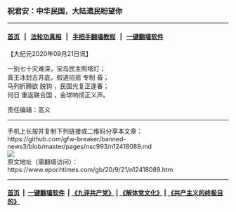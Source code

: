 ### 祝君安：中华民国，大陆遗民盼望你
------------------------

#### [首页](https://github.com/gfw-breaker/banned-news3/blob/master/README.md) &nbsp;&nbsp;|&nbsp;&nbsp; [法轮功真相](https://github.com/begood0513/basic/blob/master/README.md)  &nbsp;&nbsp;|&nbsp;&nbsp; [手把手翻墙教程](https://github.com/gfw-breaker/guides/wiki)  &nbsp;&nbsp;|&nbsp;&nbsp; [一键翻墙软件](https://github.com/gfw-breaker/nogfw/blob/master/README.md)  



<div><p>
 【大纪元2020年09月21日讯】
</p>
<p>
 一别七十灾难深，宝岛民主照塔灯；
 <br/>
 真王冰封古井底，假道招摇
 <ok href="https://www.epochtimes.com/gb/tag/%E4%B8%93%E5%88%B6.html">
  专制
 </ok>
 昏；
 <br/>
 马列折腾欲
 <ok href="https://www.epochtimes.com/gb/tag/%E8%84%B1%E9%92%A9.html">
  脱钩
 </ok>
 ，民国光复正逢春；
 <br/>
 何日
 <ok href="https://www.epochtimes.com/gb/tag/%E9%87%8D%E8%BF%94%E8%81%94%E5%90%88%E5%9B%BD.html">
  重返联合国
 </ok>
 ，金球响彻正义声。
</p>
<p>
 责任编辑：高义
</p>
</div>
<hr/>
手机上长按并复制下列链接或二维码分享本文章：<br/>
https://github.com/gfw-breaker/banned-news3/blob/master/pages/nsc993/n12418089.md <br/>
<a href='https://github.com/gfw-breaker/banned-news3/blob/master/pages/nsc993/n12418089.md'><img src='https://github.com/gfw-breaker/banned-news3/blob/master/pages/nsc993/n12418089.md.png'/></a> <br/>
原文地址（需翻墙访问）：https://www.epochtimes.com/gb/20/9/21/n12418089.htm


------------------------
#### [首页](https://github.com/gfw-breaker/banned-news3/blob/master/README.md) &nbsp;|&nbsp; [一键翻墙软件](https://github.com/gfw-breaker/nogfw/blob/master/README.md) &nbsp;| [《九评共产党》](https://github.com/gfw-breaker/9ping.md/blob/master/README.md#九评之一评共产党是什么) | [《解体党文化》](https://github.com/gfw-breaker/jtdwh.md/blob/master/README.md) | [《共产主义的终极目的》](https://github.com/gfw-breaker/gczydzjmd.md/blob/master/README.md)


<img src='http://gfw-breaker.win/banned-news3/pages/nsc993/n12418089.md' width='0px' height='0px'/>